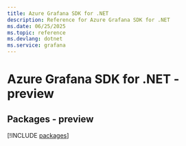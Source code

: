 ```yaml
---
title: Azure Grafana SDK for .NET
description: Reference for Azure Grafana SDK for .NET
ms.date: 06/25/2025
ms.topic: reference
ms.devlang: dotnet
ms.service: grafana
---
```

# Azure Grafana SDK for .NET - preview
## Packages - preview
[!INCLUDE [packages](grafana-index.md)]